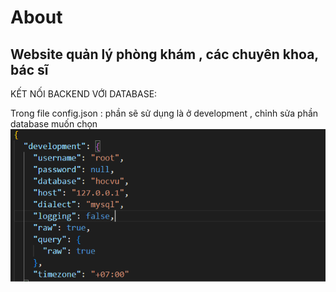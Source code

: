 # About
## Website quản lý phòng khám , các chuyên khoa, bác sĩ

KẾT NỐI BACKEND VỚI DATABASE:

Trong file config.json : phần sẽ sử dụng là ở development , chỉnh sửa phần database muốn chọn 
![view](res/data_config.png)
